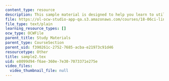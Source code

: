 ```yaml
---
content_type: resource
description: This sample material is designed to help you learn to utilize Latex.
file: https://ol-ocw-studio-app-qa.s3.amazonaws.com/courses/18-06ci-linear-algebra-communications-intensive-spring-2004/e8099d94f6ae360e7e307073371e275e_sample2.tex
file_type: text/plain
learning_resource_types: []
ocw_type: OCWFile
parent_title: Study Materials
parent_type: CourseSection
parent_uid: f390261c-2752-7685-acba-e21973c91d46
resourcetype: Other
title: sample2.tex
uid: e8099d94-f6ae-360e-7e30-7073371e275e
video_files:
  video_thumbnail_file: null
---
```

